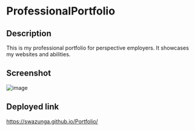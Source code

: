 # ProfessionalPortfolio

## Description
This is my professional portfolio for perspective employers. It showcases my websites and abilities.

## Screenshot

![image](https://user-images.githubusercontent.com/98709219/154809342-c79277f4-638e-4983-b639-b965fcf01662.png)

## Deployed link

https://swazunga.github.io/Portfolio/

